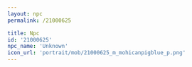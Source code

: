```yaml
---
layout: npc
permalink: /21000625

title: Npc
id: '21000625'
npc_name: 'Unknown'
icon_url: 'portrait/mob/21000625_m_mohicanpigblue_p.png'
---
```

